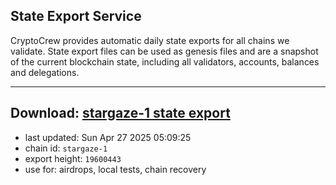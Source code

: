 ## State Export Service
CryptoCrew provides automatic daily state exports for all chains we validate. State export files can be used as genesis files and are a snapshot of the current blockchain state, including all validators, accounts, balances and delegations.

---
**Download: [stargaze-1 state export](https://dl-eu2.ccvalidators.com/SERVICE/stargaze/stargaze-1_export_19600443.json)**
---

- last updated: Sun Apr 27 2025 05:09:25
- chain id: `stargaze-1`
- export height: `19600443`
- use for: airdrops, local tests, chain recovery
